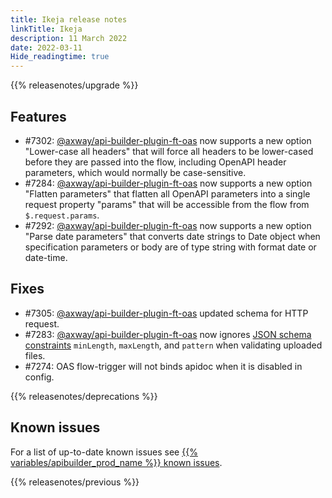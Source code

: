 ```yaml
---
title: Ikeja release notes
linkTitle: Ikeja
description: 11 March 2022
date: 2022-03-11
Hide_readingtime: true
---
```

<!-- ## Summary -->

{{% releasenotes/upgrade %}}

<!-- ## Breaking changes -->

## Features

* #7302: [@axway/api-builder-plugin-ft-oas](https://www.npmjs.com/package/@axway/api-builder-plugin-ft-oas) now supports a new option "Lower-case all headers" that will force all headers to be lower-cased before they are passed into the flow, including OpenAPI header parameters, which would normally be case-sensitive.
* #7284: [@axway/api-builder-plugin-ft-oas](https://www.npmjs.com/package/@axway/api-builder-plugin-ft-oas) now supports a new option "Flatten parameters" that flatten all OpenAPI parameters into a single request property "params" that will be accessible from the flow from `$.request.params`.
* #7292: [@axway/api-builder-plugin-ft-oas](https://www.npmjs.com/package/@axway/api-builder-plugin-ft-oas) now supports a new option "Parse date parameters" that converts date strings to Date object when specification parameters or body are of type string with format date or date-time.

## Fixes

* #7305: [@axway/api-builder-plugin-ft-oas](https://www.npmjs.com/package/@axway/api-builder-plugin-ft-oas) updated schema for HTTP request.
* #7283: [@axway/api-builder-plugin-ft-oas](https://www.npmjs.com/package/@axway/api-builder-plugin-ft-oas) now ignores [JSON schema constraints](https://json-schema.org/understanding-json-schema/reference/string.html#id5) `minLength`, `maxLength`, and `pattern` when validating uploaded files.
* #7274: OAS flow-trigger will not binds apidoc when it is disabled in config.

{{% releasenotes/deprecations %}}

<!-- Regenerate modules/plugins with api-builder-tools script -->
<!-- ## Updated modules -->

<!-- ## Updated plugins -->

## Known issues

For a list of up-to-date known issues see [{{% variables/apibuilder_prod_name %}} known issues](/docs/known_issues/).

{{% releasenotes/previous %}}
